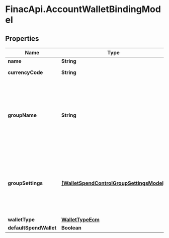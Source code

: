 # FinacApi.AccountWalletBindingModel

## Properties
Name | Type | Description | Notes
------------ | ------------- | ------------- | -------------
**name** | **String** | Wallet name. | [optional] 
**currencyCode** | **String** | Wallet currency. | [optional] 
**groupName** | **String** | Name of the group to apply.  The GroupName and the GroupSettings are mutually exclusive, have to provide only one of them. | [optional] 
**groupSettings** | [**[WalletSpendControlGroupSettingsModel]**](WalletSpendControlGroupSettingsModel.md) | GroupSettings to apply.  The GroupName and the GroupSettings are mutually exclusive, have to provide only one of them. | [optional] 
**walletType** | [**WalletTypeEcm**](WalletTypeEcm.md) |  | [optional] 
**defaultSpendWallet** | **Boolean** |  | [optional] 
